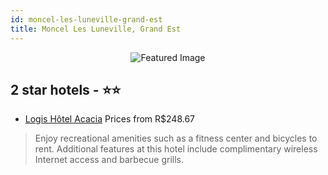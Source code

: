 ```yaml
---
id: moncel-les-luneville-grand-est
title: Moncel Les Luneville, Grand Est
---
```


<center><img src="https://i.travelapi.com/hotels/2000000/1200000/1199300/1199237/06355f2b_z.jpg" alt="Featured Image" /></center>


##  2 star hotels - ⭐️⭐️

-    [Logis Hôtel Acacia](https://us.hurb.com/hotels/moncel-les-luneville/logis-hotel-acacia-JNP-JP913637?cmp=18055) Prices from R$248.67
   > Enjoy recreational amenities such as a fitness center and bicycles to rent. Additional features at this hotel include complimentary wireless Internet access and barbecue grills.
